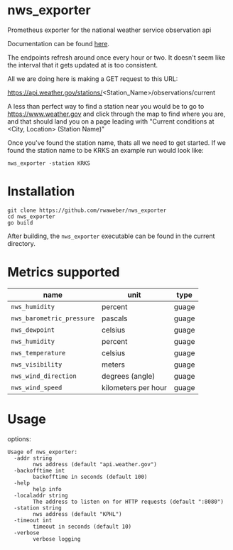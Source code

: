 # nws_exporter #

Prometheus exporter for the national weather service observation api

Documentation can be found
[here](https://www.weather.gov/documentation/services-web-api).

The endpoints refresh around once every hour or two.
It doesn't seem like the interval that it gets updated at is too consistent.

All we are doing here is making a GET request to this URL:

https://api.weather.gov/stations/<Station_Name>/observations/current

A less than perfect way to find a station near you would be to go to
https://www.weather.gov and click through the map to find where you are,
and that should land you on a page leading with "Current conditions at
<City, Location> (Station Name)"

Once you've found the station name, thats all we need to get started. If we
found the station name to be KRKS an example run would look like:

```
nws_exporter -station KRKS
```

# Installation

```
git clone https://github.com/rwaweber/nws_exporter
cd nws_exporter
go build
```

After building, the `nws_exporter` executable can be found in the current
directory.

# Metrics supported
| name | unit | type |
|--------------|----------|-------|
| `nws_humidity` | percent  | guage |
| `nws_barometric_pressure` | pascals | guage |
| `nws_dewpoint` | celsius | guage |
| `nws_humidity` | percent | guage |
| `nws_temperature` | celsius | guage |
| `nws_visibility` | meters | guage |
| `nws_wind_direction` | degrees (angle) | guage |
| `nws_wind_speed` | kilometers per hour | guage |

# Usage
options:
```
Usage of nws_exporter:
  -addr string
        nws address (default "api.weather.gov")
  -backofftime int
        backofftime in seconds (default 100)
  -help
        help info
  -localaddr string
        The address to listen on for HTTP requests (default ":8080")
  -station string
        nws address (default "KPHL")
  -timeout int
        timeout in seconds (default 10)
  -verbose
        verbose logging
```
